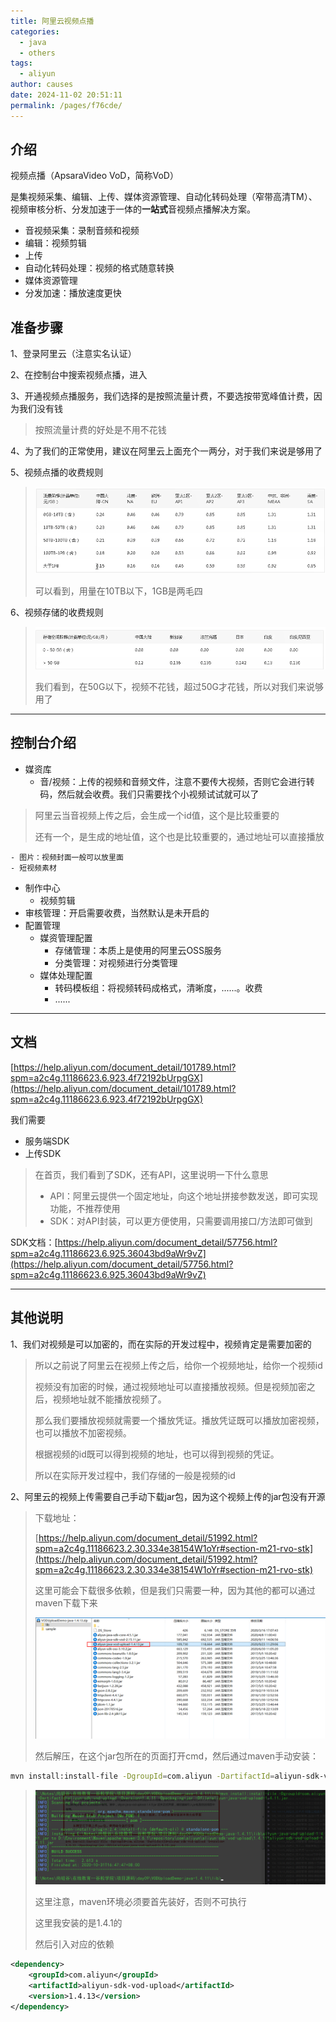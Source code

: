 ```yaml
---
title: 阿里云视频点播
categories: 
  - java
  - others
tags: 
  - aliyun
author: causes
date: 2024-11-02 20:51:11
permalink: /pages/f76cde/
---
```

## 介绍


视频点播（ApsaraVideo VoD，简称VoD）



是集视频采集、编辑、上传、媒体资源管理、自动化转码处理（窄带高清TM）、视频审核分析、分发加速于一体的**一站式**音视频点播解决方案。



+ 音视频采集：录制音频和视频
+ 编辑：视频剪辑
+ 上传
+ 自动化转码处理：视频的格式随意转换
+ 媒体资源管理
+ 分发加速：播放速度更快



## 准备步骤


1、登录阿里云（注意实名认证）



2、在控制台中搜索视频点播，进入



3、开通视频点播服务，我们选择的是按照流量计费，不要选按带宽峰值计费，因为我们没有钱



> 按照流量计费的好处是不用不花钱
>



4、为了我们的正常使用，建议在阿里云上面充个一两分，对于我们来说是够用了



5、视频点播的收费规则



> ![](./images/2025-01-18-18-59-56.png)
>
> 可以看到，用量在10TB以下，1GB是两毛四
>



6、视频存储的收费规则



> ![](./images/2025-01-18-19-00-11.png)
>
> 我们看到，在50G以下，视频不花钱，超过50G才花钱，所以对我们来说够用了
>

---

## 控制台介绍

+ 媒资库
    - 音/视频：上传的视频和音频文件，注意不要传大视频，否则它会进行转码，然后就会收费。我们只需要找个小视频试试就可以了

> 阿里云当音视频上传之后，会生成一个id值，这个是比较重要的
>
> 还有一个，是生成的地址值，这个也是比较重要的，通过地址可以直接播放
>

    - 图片：视频封面一般可以放里面
    - 短视频素材
+ 制作中心
    - 视频剪辑
+ 审核管理：开启需要收费，当然默认是未开启的
+ 配置管理
    - 媒资管理配置
        * 存储管理：本质上是使用的阿里云OSS服务
        * 分类管理：对视频进行分类管理
    - 媒体处理配置
        * 转码模板组：将视频转码成格式，清晰度，......。收费
        * ......

---

## 文档


[https://help.aliyun.com/document_detail/101789.html?spm=a2c4g.11186623.6.923.4f72192bUrpgGX](https://help.aliyun.com/document_detail/101789.html?spm=a2c4g.11186623.6.923.4f72192bUrpgGX)



我们需要



+ 服务端SDK
+ 上传SDK


> 在首页，我们看到了SDK，还有API，这里说明一下什么意思
>
> + API：阿里云提供一个固定地址，向这个地址拼接参数发送，即可实现功能，不推荐使用
> + SDK：对API封装，可以更方便使用，只需要调用接口/方法即可做到
>



SDK文档：[https://help.aliyun.com/document_detail/57756.html?spm=a2c4g.11186623.6.925.36043bd9aWr9vZ](https://help.aliyun.com/document_detail/57756.html?spm=a2c4g.11186623.6.925.36043bd9aWr9vZ)

---

## 其他说明


1、我们对视频是可以加密的，而在实际的开发过程中，视频肯定是需要加密的



> 所以之前说了阿里云在视频上传之后，给你一个视频地址，给你一个视频id
>
> 视频没有加密的时候，通过视频地址可以直接播放视频。但是视频加密之后，视频地址就不能播放视频了。
>
> 那么我们要播放视频就需要一个播放凭证。播放凭证既可以播放加密视频，也可以播放不加密视频。
>
> 根据视频的id既可以得到视频的地址，也可以得到视频的凭证。
>
> 所以在实际开发过程中，我们存储的一般是视频的id
>



2、阿里云的视频上传需要自己手动下载jar包，因为这个视频上传的jar包没有开源



> 下载地址：
>
> [https://help.aliyun.com/document_detail/51992.html?spm=a2c4g.11186623.2.30.334e38154W1oYr#section-m21-rvo-stk](https://help.aliyun.com/document_detail/51992.html?spm=a2c4g.11186623.2.30.334e38154W1oYr#section-m21-rvo-stk)
>
> 这里可能会下载很多依赖，但是我们只需要一种，因为其他的都可以通过maven下载下来
>
> ![](./images/2025-01-18-19-00-36.png)
>
> 然后解压，在这个jar包所在的页面打开cmd，然后通过maven手动安装：
>

```bash
mvn install:install-file -DgroupId=com.aliyun -DartifactId=aliyun-sdk-vod-upload -Dversion=1.4.13 -Dpackaging=jar -Dfile=aliyun-java-vod-upload-1.4.13.jar
```

> ![](./images/2025-01-18-19-00-56.png)
>
> 这里注意，maven环境必须要首先装好，否则不可执行
>
> 这里我安装的是1.4.1的
>
> 然后引入对应的依赖
>

```xml
<dependency>
    <groupId>com.aliyun</groupId>
    <artifactId>aliyun-sdk-vod-upload</artifactId>
    <version>1.4.13</version>
</dependency>
```

